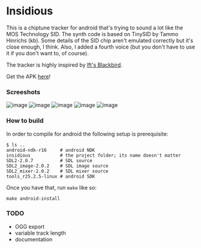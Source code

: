 # Insidious

This is a chiptune tracker for android that's trying to sound a lot like the MOS Technology SID.
The synth code is based on TinySID by Tammo Hinrichs (kb).
Some details of the SID chip aren't emulated correctly but it's close enough, I think.
Also, I added a fourth voice (but you don't have to use it if you don't want to, of course).

The tracker is highly inspired by [lft's Blackbird](https://csdb.dk/release/?id=161554).

Get the APK [here](http://www.langnerd.de/insidious/insidious.apk)!


### Screeshots

![image](screenshot-0.png)
![image](screenshot-1.png)
![image](screenshot-2.png)
![image](screenshot-3.png)
![image](screenshot-4.png)


### How to build

In order to compile for android the following setup is prerequisite:

    $ ls ..
	android-ndk-r16     # android NDK
    insidious           # the project folder; its name doesn't matter
    SDL2-2.0.7          # SDL source
    SDL2_image-2.0.2    # SDL image source
    SDL2_mixer-2.0.2    # SDL mixer source
    tools_r25.2.5-linux # android SDK

Once you have that, run `make` like so:

	make android-install


### TODO

+ OGG export
+ variable track length
+ documentation
